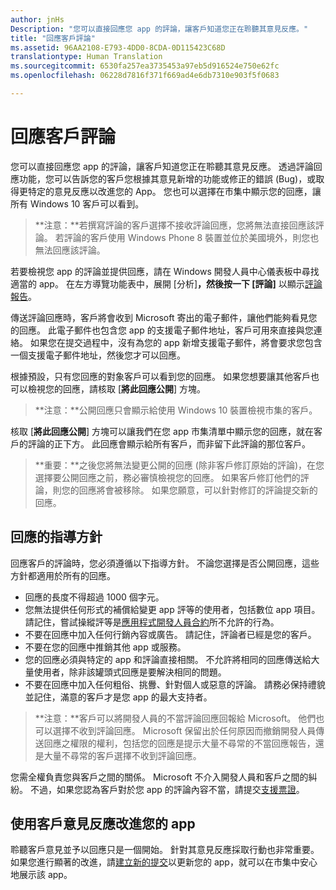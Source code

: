 ```yaml
---
author: jnHs
Description: "您可以直接回應您 app 的評論，讓客戶知道您正在聆聽其意見反應。"
title: "回應客戶評論"
ms.assetid: 96AA2108-E793-4DD0-8CDA-0D115423C68D
translationtype: Human Translation
ms.sourcegitcommit: 6530fa257ea3735453a97eb5d916524e750e62fc
ms.openlocfilehash: 06228d7816f371f669ad4e6db7310e903f5f0683

---
```


# 回應客戶評論


您可以直接回應您 app 的評論，讓客戶知道您正在聆聽其意見反應。 透過評論回應功能，您可以告訴您的客戶您根據其意見新增的功能或修正的錯誤 (Bug)，或取得更特定的意見反應以改進您的 App。 您也可以選擇在市集中顯示您的回應，讓所有 Windows 10 客戶可以看到。

> **注意：**若撰寫評論的客戶選擇不接收評論回應，您將無法直接回應該評論。 若評論的客戶使用 Windows Phone 8 裝置並位於美國境外，則您也無法回應該評論。

若要檢視您 app 的評論並提供回應，請在 Windows 開發人員中心儀表板中尋找適當的 app。 在左方導覽功能表中，展開 [分析]****，然後按一下 [評論]**** 以顯示[評論報告](reviews-report.md)。

傳送評論回應時，客戶將會收到 Microsoft 寄出的電子郵件，讓他們能夠看見您的回應。 此電子郵件也包含您 app 的支援電子郵件地址，客戶可用來直接與您連絡。 如果您在提交過程中，沒有為您的 app 新增支援電子郵件，將會要求您包含一個支援電子郵件地址，然後您才可以回應。

根據預設，只有您回應的對象客戶可以看到您的回應。 如果您想要讓其他客戶也可以檢視您的回應，請核取 [**將此回應公開**] 方塊。

> **注意：**公開回應只會顯示給使用 Windows 10 裝置檢視市集的客戶。

核取 [**將此回應公開**] 方塊可以讓我們在您 app 市集清單中顯示您的回應，就在客戶的評論的正下方。 此回應會顯示給所有客戶，而非留下此評論的那位客戶。

> **重要：**之後您將無法變更公開的回應 (除非客戶修訂原始的評論)，在您選擇要公開回應之前，務必審慎檢視您的回應。 如果客戶修訂他們的評論，則您的回應將會被移除。 如果您願意，可以針對修訂的評論提交新的回應。

## 回應的指導方針


回應客戶的評論時，您必須遵循以下指導方針。 不論您選擇是否公開回應，這些方針都適用於所有的回應。

-   回應的長度不得超過 1000 個字元。
-   您無法提供任何形式的補償給變更 app 評等的使用者，包括數位 app 項目。 請記住，嘗試操縱評等是[應用程式開發人員合約](https://msdn.microsoft.com/library/windows/apps/hh694058)所不允許的行為。
-   不要在回應中加入任何行銷內容或廣告。 請記住，評論者已經是您的客戶。
-   不要在您的回應中推銷其他 app 或服務。
-   您的回應必須與特定的 app 和評論直接相關。 不允許將相同的回應傳送給大量使用者，除非該罐頭式回應是要解決相同的問題。
-   不要在回應中加入任何粗俗、挑釁、針對個人或惡意的評論。 請務必保持禮貌並記住，滿意的客戶才是您 app 的最大支持者。

> **注意：**客戶可以將開發人員的不當評論回應回報給 Microsoft。 他們也可以選擇不收到評論回應。
Microsoft 保留出於任何原因而撤銷開發人員傳送回應之權限的權利，包括您的回應是提示大量不尋常的不當回應報告，還是大量不尋常的客戶選擇不收到評論回應。

您需全權負責您與客戶之間的關係。 Microsoft 不介入開發人員和客戶之間的糾紛。 不過，如果您認為客戶對於您 app 的評論內容不當，請提交[支援票證](http://go.microsoft.com/fwlink/p/?LinkID=401178)。

## 使用客戶意見反應改進您的 app


聆聽客戶意見並予以回應只是一個開始。 針對其意見反應採取行動也非常重要。 如果您進行顯著的改進，請[建立新的提交](app-submissions.md)以更新您的 app，就可以在市集中安心地展示該 app。



<!--HONumber=Jun16_HO4-->


